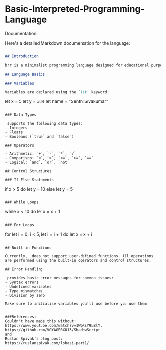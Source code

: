 # Basic-Interpreted-Programming-Language
Documentation:

Here's a detailed Markdown documentation for the language:

```markdown

## Introduction

brr is a minimalist programming language designed for educational purposes. It offers basic programming constructs while maintaining a simple syntax, making it ideal for beginners or for demonstrating language implementation concepts.

## Language Basics

### Variables

Variables are declared using the `let` keyword:

```
let x = 5
let y = 3.14
let name = "SenthilSivakumar"
```

### Data Types

 supports the following data types:
- Integers
- Floats
- Booleans (`true` and `false`)

### Operators

- Arithmetic: `+`, `-`, `*`, `/`
- Comparison: `<`, `>`, `<=`, `>=`, `==`
- Logical: `and`, `or`, `not`

## Control Structures

### If-Else Statements

```
if x > 5 do
    let y = 10
else
    let y = 5
```

### While Loops

```
while x < 10 do
    let x = x + 1
```

### For Loops 

```
for let i = 0; i < 5; let i = i + 1 do
    let x = x + i
```

## Built-in Functions

Currently,  does not support user-defined functions. All operations are performed using the built-in operators and control structures.

## Error Handling

 provides basic error messages for common issues:
- Syntax errors
- Undefined variables
- Type mismatches
- Division by zero

Make sure to initialise variables you'll use before you use them 


###References:
Couldn't have made this without:
https://www.youtube.com/watch?v=1WpKsY9LBlY, https://github.com/VOYAGERX013/ShadowScript
and
Ruslan Spivak's blog post:
https://ruslanspivak.com/lsbasi-part1/

